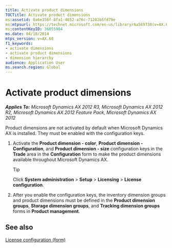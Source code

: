 ```yaml
---
title: Activate product dimensions
TOCTitle: Activate product dimensions
ms:assetid: 0a6e356f-8fa1-4652-a76c-71202b5fd79e
ms:mtpsurl: https://technet.microsoft.com/en-us/library/Aa569738(v=AX.60)
ms:contentKeyID: 36055984
ms.date: 04/18/2014
mtps_version: v=AX.60
f1_keywords:
- activate dimensions
- activate product dimensions
- dimension hierarchy
audience: Application User
ms.search.region: Global
---
```


# Activate product dimensions 


_**Applies To:** Microsoft Dynamics AX 2012 R3, Microsoft Dynamics AX 2012 R2, Microsoft Dynamics AX 2012 Feature Pack, Microsoft Dynamics AX 2012_

Product dimensions are not activated by default when Microsoft Dynamics AX is installed. They must be enabled with the configuration keys.

1.  Activate the **Product dimension - color**, **Product dimension - Configuration**, and **Product dimension - size** configuration keys in the **Trade** area in the **Configuration** form to make the product dimensions available throughout Microsoft Dynamics AX.
    

    > [!TIP]
    > <P>Click <STRONG>System administration</STRONG> &gt; <STRONG>Setup</STRONG> &gt; <STRONG>Licensing</STRONG> &gt; <STRONG>License configuration</STRONG>.</P>



2.  After you enable the configuration keys, the inventory dimension groups and product dimensions must be defined in the **Product dimension groups**, **Storage dimension groups**, and **Tracking dimension groups** forms in **Product management**.

## See also

[License configuration (form)](https://technet.microsoft.com/en-us/library/aa499446\(v=ax.60\))

  



